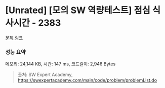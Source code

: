 # [Unrated] [모의 SW 역량테스트] 점심 식사시간 - 2383 

[문제 링크](https://swexpertacademy.com/main/code/problem/problemDetail.do?contestProbId=AV5-BEE6AK0DFAVl) 

### 성능 요약

메모리: 24,144 KB, 시간: 147 ms, 코드길이: 2,946 Bytes



> 출처: SW Expert Academy, https://swexpertacademy.com/main/code/problem/problemList.do